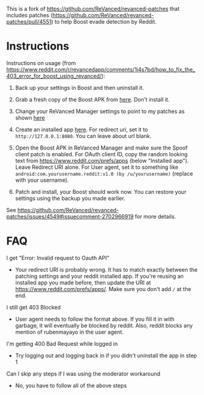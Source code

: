 This is a fork of https://github.com/ReVanced/revanced-patches that includes patches (https://github.com/ReVanced/revanced-patches/pull/4551) to help Boost evade detection by Reddit.

# Instructions
Instructions on usage (from https://www.reddit.com/r/revancedapp/comments/1j4s7bd/how_to_fix_the_403_error_for_boost_using_revanced/):

1. Back up your settings in Boost and then uninstall it.

2. Grab a fresh copy of the Boost APK from [here](https://www.apkmirror.com/apk/ruben-mayayo/boost-for-reddit/boost-for-reddit-1-12-12-release/boost-for-reddit-1-12-12-android-apk-download/). Don't install it.

3. Change your ReVanced Manager settings to point to my patches as shown [here](https://github.com/user-attachments/assets/0094627f-fb5e-45fd-97f3-6ee24d21027e)

4. Create an installed app [here](https://www.reddit.com/prefs/apps/). For redirect uri, set it to `http://127.0.0.1:8080`. You can leave about url blank.

5. Open the Boost APK in ReVanced Manager and make sure the Spoof client patch is enabled. For OAuth client ID, copy the random looking text from https://www.reddit.com/prefs/apps (below "Installed app"). Leave Redirect URI alone. For User agent, set it to something like `android:com.yourusername.reddit:v1.0 (by /u/yourusername)` (replace with your username).

6. Patch and install, your Boost should work now. You can restore your settings using the backup you made earlier.

See https://github.com/ReVanced/revanced-patches/issues/4549#issuecomment-2702966919 for more details.

# FAQ

I get "Error: Invalid request to Oauth API"

* Your redirect URI is probably wrong. It has to match exactly between the patching settings and your reddit installed app. If you're reusing an installed app you made before, then update the URI at https://www.reddit.com/prefs/apps/. Make sure you don't add `/` at the end.

I still get 403 Blocked

* User agent needs to follow the format above. If you fill it in with garbage, it will eventually be blocked by reddit. Also, reddit blocks any mention of rubenmayayo in the user agent.

I'm getting 400 Bad Request while logged in

* Try logging out and logging back in if you didn't uninstall the app in step 1

Can I skip any steps if I was using the moderator workaround

* No, you have to follow all of the above steps
